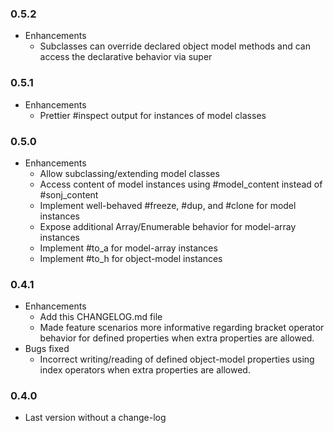 ### 0.5.2
* Enhancements
  * Subclasses can override declared object model methods and
    can access the declarative behavior via super

### 0.5.1
* Enhancements
  * Prettier #inspect output for instances of model classes

### 0.5.0
* Enhancements
  * Allow subclassing/extending model classes
  * Access content of model instances using #model_content
    instead of #sonj_content
  * Implement well-behaved #freeze, #dup, and #clone for model
    instances
  * Expose additional Array/Enumerable behavior for model-array
    instances
  * Implement #to_a for model-array instances
  * Implement #to_h for object-model instances

### 0.4.1
* Enhancements
  * Add this CHANGELOG.md file
  * Made feature scenarios more informative regarding bracket
    operator behavior for defined properties when extra
    properties are allowed.
* Bugs fixed
  * Incorrect writing/reading of defined object-model properties
    using index operators when extra properties are allowed.

### 0.4.0
* Last version without a change-log
